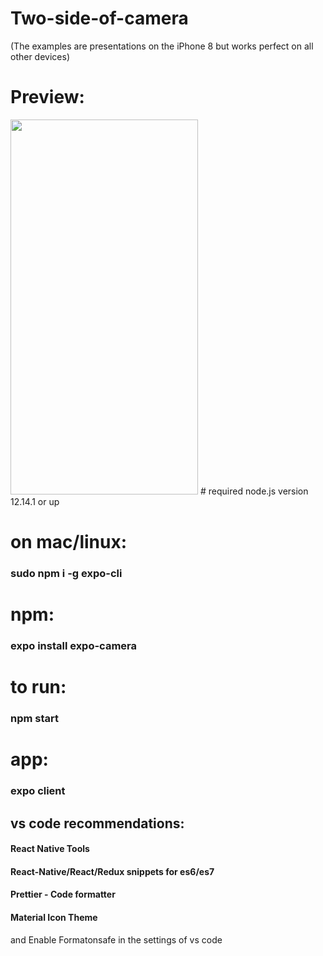 # Two-side-of-camera

(The examples are presentations on the iPhone 8 but works perfect on all other devices)
# Preview:
<img src="https://github.com/edenvvv/Two-side-of-camera/blob/master/How_does_it_look.jpg" width="300" height="600" />
#
required node.js version 12.14.1 or up

# on mac/linux:
### sudo npm i -g expo-cli

# npm:
### expo install expo-camera


# to run:
### npm start

# app:
### expo client

## vs code recommendations:
#### React Native Tools
#### React-Native/React/Redux snippets for es6/es7
#### Prettier - Code formatter
#### Material Icon Theme

and Enable Formatonsafe in the settings of vs code
